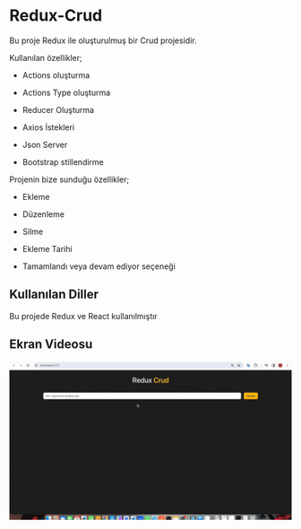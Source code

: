 <h1>Redux-Crud</h1>

Bu proje Redux ile oluşturulmuş bir Crud projesidir.

Kullanılan özellikler;

- Actions oluşturma

- Actions Type oluşturma

- Reducer Oluşturma

- Axios İstekleri

- Json Server

- Bootstrap stillendirme

Projenin bize sunduğu özellikler;

- Ekleme

- Düzenleme

- Silme

- Ekleme Tarihi

- Tamamlandı veya devam ediyor seçeneği

<h2>Kullanılan Diller</h2>

Bu projede Redux ve React kullanılmıştır

<h2>Ekran Videosu</h2>

![](redux-crud.gif)
